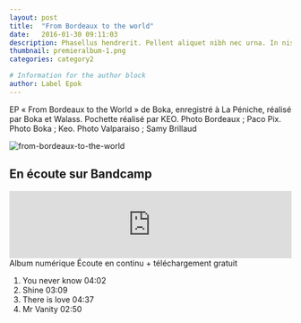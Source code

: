 ```yaml
---
layout: post
title:  "From Bordeaux to the world"
date:   2016-01-30 09:11:03
description: Phasellus hendrerit. Pellent aliquet nibh nec urna. In nis aliquet vel, dapibus id,mattis.
thumbnail: premieralbum-1.png
categories: category2

# Information for the author block
author: Label Epok
---
```


EP « From Bordeaux to the World » de Boka, enregistré à La Péniche, réalisé par Boka et Walass. Pochette réalisé par KEO. Photo Bordeaux ; Paco Pix. Photo Boka ; Keo. Photo Valparaiso ; Samy Brillaud

![from-bordeaux-to-the-world]({{site.url}}/assets/img/from-bordeaux-to-the-world.png)

## En écoute sur Bandcamp
<iframe style="border: 0; width: 100%; height: 120px;" src="https://bandcamp.com/EmbeddedPlayer/album=3999920730/size=large/bgcol=ffffff/linkcol=e99708/tracklist=false/artwork=small/transparent=true/" seamless><a href="http://labelepok.bandcamp.com/album/from-bordeaux-to-the-world">From Bordeaux to the world by Boka</a></iframe>
Album numérique Écoute en continu + téléchargement gratuit

1. You never know 04:02
2. Shine 03:09
3. There is love 04:37
4. Mr Vanity 02:50
